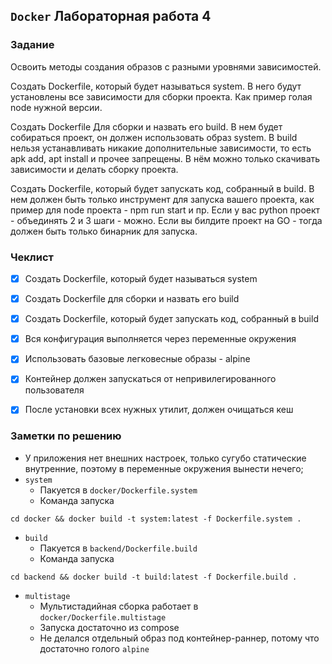 ## `Docker` Лабораторная работа 4

### Задание

Освоить методы создания образов с разными уровнями зависимостей.

Создать Dockerfile, который будет называться system. В него будут установлены все зависимости для сборки проекта. Как пример голая node нужной версии.

Создать Dockerfile Для сборки и назвать его build. В нем будет собираться проект, он должен использовать образ system. В build нельзя устанавливать никакие дополнительные зависимости, то есть apk add, apt install и прочее запрещены. В нём можно только скачивать зависимости и делать сборку проекта.

Создать Dockerfile, который будет запускать код, собранный в build. В нем должен быть только инструмент для запуска вашего проекта, как пример для node проекта - npm run start и пр. Если у вас python проект - объединять 2 и 3 шаги - можно. Если вы билдите проект на GO - тогда должен быть только бинарник для запуска.


### Чеклист

- [x] Создать Dockerfile, который будет называться system
- [x] Создать Dockerfile для сборки и назвать его build
- [x] Создать Dockerfile, который будет запускать код, собранный в build
- [x] Вся конфигурация выполняется через переменные окружения
- [x] Использовать базовые легковесные образы - alpine
- [x] Контейнер должен запускаться от непривилегированного пользователя
- [x] После установки всех нужных утилит, должен очищаться кеш


### Заметки по решению
- У приложения нет внешних настроек, только сугубо статические внутренние, поэтому в переменные окружения вынести нечего;
- `system`
  - Пакуется в `docker/Dockerfile.system`
  - Команда запуска
```shell
cd docker && docker build -t system:latest -f Dockerfile.system . 
```
- `build`
    - Пакуется в `backend/Dockerfile.build`
  - Команда запуска
```shell
cd backend && docker build -t build:latest -f Dockerfile.build . 
```
- `multistage`
  - Мультистадийная сборка работает в `docker/Dockerfile.multistage`
  - Запуска достаточно из compose
  - Не делался отдельный образ под контейнер-раннер, потому что достаточно голого `alpine`
